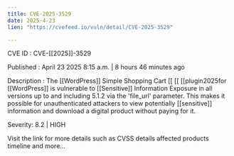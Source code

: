 ```yaml
---
title: CVE-2025-3529
date: 2025-4-23
lien: "https://cvefeed.io/vuln/detail/CVE-2025-3529"

---
```


CVE ID : CVE-[[2025]]-3529

Published :  April 23
2025
8:15 a.m. | 8 hours
46 minutes ago

Description : The  [[WordPress]] Simple Shopping Cart  [[ [[ [[plugin2025for  [[WordPress]] is vulnerable to  [[Sensitive]] Information Exposure in all versions up to
and including
5.1.2 via the 'file_url' parameter. This makes it possible for unauthenticated attackers to view potentially  [[sensitive]] information and download a digital product without paying for it.

Severity: 8.2 | HIGH

Visit the link for more details
such as CVSS details
affected products
timeline
and more...
